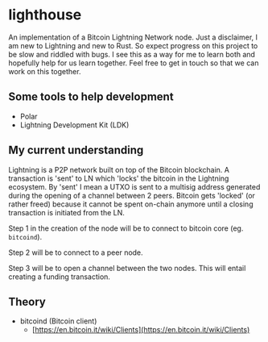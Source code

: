 # lighthouse
An implementation of a Bitcoin Lightning Network node. Just a disclaimer, I am new to Lightning and new to Rust. So expect progress on this project to be slow and riddled with bugs. I see this as a way for me to learn both and hopefully help for us learn together. Feel free to get in touch so that we can work on this together.

## Some tools to help development

- Polar
- Lightning Development Kit (LDK)

## My current understanding

Lightning is a P2P network built on top of the Bitcoin blockchain. A transaction is 'sent' to LN which 'locks' the bitcoin in the Lightning ecosystem. By 'sent' I mean a UTXO is sent to a multisig address generated during the opening of a channel between 2 peers. Bitcoin gets 'locked' (or rather freed) because it cannot be spent on-chain anymore until a closing transaction is initiated from the LN. 

Step 1 in the creation of the node will be to connect to bitcoin core (eg. `bitcoind`). 

Step 2 will be to connect to a peer node.

Step 3 will be to open a channel between the two nodes. This will entail creating a funding transaction.


## Theory

- bitcoind (Bitcoin client)
    - [https://en.bitcoin.it/wiki/Clients](https://en.bitcoin.it/wiki/Clients)

